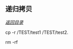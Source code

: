 ## 递归拷贝

*<a href="#_top" rel="nofollow" target="_self">返回目录</a>*

cp -r  /TEST/test1 /TEST/test2.

rm -rf 